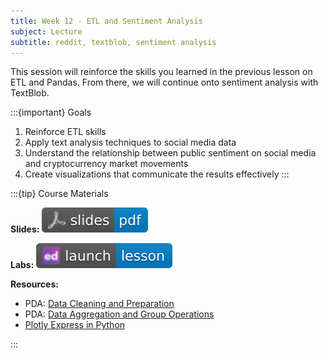 ```yaml
---
title: Week 12 - ETL and Sentiment Analysis
subject: Lecture
subtitle: reddit, textblob, sentiment analysis
---
```


This session will reinforce the skills you learned in the previous lesson on ETL and Pandas. From there, we will continue onto sentiment analysis with TextBlob.

:::{important} Goals
1. Reinforce ETL skills
2. Apply text analysis techniques to social media data
3. Understand the relationship between public sentiment on social media and cryptocurrency market movements
4. Create visualizations that communicate the results effectively
:::

:::{tip} Course Materials

**Slides:** [![](images/slides-pdf-blue-adobeacrobatreader.svg)][pdf link1]

**Labs:** [![](images/launch-lesson-blue-ed.svg)][notebook link]

**Resources:**
* PDA: [Data Cleaning and Preparation][pda link1]
* PDA: [Data Aggregation and Group Operations][pda link2]
* [Plotly Express in Python][plotly link]

:::

[pdf link1]: https://khlee42.github.io/datahandling-content-pdf/etl_sentiment.pdf
[notebook link]: https://edstem.org/us/courses/46034/lessons/81721
[pda link1]: https://wesmckinney.com/book/data-cleaning
[pda link2]: https://wesmckinney.com/book/data-aggregation
[plotly link]: https://plotly.com/python/plotly-express/